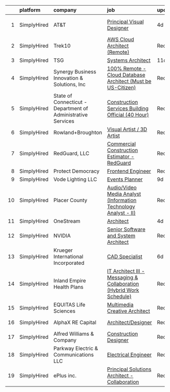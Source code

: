 

|    | platform    | company                                                      | job                                                                                                                                                                              | update_time   | location                 |
|---:|:------------|:-------------------------------------------------------------|:---------------------------------------------------------------------------------------------------------------------------------------------------------------------------------|:--------------|:-------------------------|
|  1 | SimplyHired | AT&T                                                         | [Principal Visual Designer](https://www.simplyhired.com/job/YICJkXoSuR8oTwwOdVhDVmBtaub16Fno0Vdcio3ohZT3Hm6QqvAKUA?q=visual+architect)                                           | 4d            | Atlanta, GA +3 locations |
|  2 | SimplyHired | Trek10                                                       | [AWS Cloud Architect (Remote)](https://www.simplyhired.com/job/RklG0hKuuFzy_lte37uzqIFoRxDQ4rotGo6knLqN_kWq2CDSWHWAAw?q=visual+architect)                                        | Recently      | Remote                   |
|  3 | SimplyHired | TSG                                                          | [Systems Architect](https://www.simplyhired.com/job/aOxZflN2gSjeUp_nG0xKjr0uewDjHDERObbghi7JtKTrkxXJcKH1Ng?q=visual+architect)                                                   | 11d           | Remote                   |
|  4 | SimplyHired | Synergy Business Innovation & Solutions, Inc                 | [100% Remote - Cloud Database Architect (Must be US-Citizen)](https://www.simplyhired.com/job/7dkuX5v-RcJ9XTU5gDYe4raySUVLrJFaAR3WWN8FZpCkklNCB8mkYw?q=visual+architect)         | Recently      | Remote                   |
|  5 | SimplyHired | State of Connecticut - Department of Administrative Services | [Construction Services Building Official (40 Hour)](https://www.simplyhired.com/job/x7xEifF9A9ZLtqhAhjONO5dFyYznu43PDPy9a-DJdtckP3CpCOa0Bg?q=visual+architect)                   | Recently      | Hartford, CT             |
|  6 | SimplyHired | Rowland+Broughton                                            | [Visual Artist / 3D Artist](https://www.simplyhired.com/job/a6jc09FaT-WsTWRX4SZ9r250FnXzzVMgqyOB-q7qjxkVTn6ELeF_Pg?q=visual+architect)                                           | Recently      | Denver, CO               |
|  7 | SimplyHired | RedGuard, LLC                                                | [Commercial Construction Estimator - RedGuard](https://www.simplyhired.com/job/w49Ip6IRlIpB7x7SH_ivZrAl3Ocm7piuLv5qDZh2BOV4EM-VK2qebg?q=visual+architect)                        | Recently      | Wichita, KS              |
|  8 | SimplyHired | Protect Democracy                                            | [Frontend Engineer](https://www.simplyhired.com/job/613DRtcgjgbD4eeSnOGmW89MLyp0OqkS5qTIVPjrsj9Kr7632WvujQ?q=visual+architect)                                                   | Recently      | Remote                   |
|  9 | SimplyHired | Vode Lighting LLC                                            | [Events Planner](https://www.simplyhired.com/job/rQwVXphJo3hx9_5skI5LnWk9qBzpwWgR2HJxoHa6ZYXSM9EFd4pJGg?q=visual+architect)                                                      | 9d            | Sonoma, CA               |
| 10 | SimplyHired | Placer County                                                | [Audio/Video Media Analyst (Information Technology Analyst - II)](https://www.simplyhired.com/job/mWTHe0vERcm8NwrZ4uoJwPm_zsOKotMih4jTcHlcC3_b1vfX89H4Ww?q=visual+architect)     | Recently      | Auburn, CA               |
| 11 | SimplyHired | OneStream                                                    | [Architect](https://www.simplyhired.com/job/HrRpv2AOzCPbitdw79G7SBjoFmK-IdrSSJaiFViaFzrUPVwppvcB9g?q=visual+architect)                                                           | 4d            | Remote                   |
| 12 | SimplyHired | NVIDIA                                                       | [Senior Software and System Architect](https://www.simplyhired.com/job/BToeZZnsNdi9IFc1BWdzc-ts-sw0PtWV0rOqV3UjxGSNTGDhhSDH-A?q=visual+architect)                                | Recently      | Santa Clara, CA          |
| 13 | SimplyHired | Krueger International Incorporated                           | [CAD Specialist](https://www.simplyhired.com/job/T22PL-o1zmA_ZLR7-G-iC2Kw-SdPgFwY3BJMRfMTTuzs9ou-Ru-Qcw?q=visual+architect)                                                      | 6d            | Green Bay, WI            |
| 14 | SimplyHired | Inland Empire Health Plans                                   | [IT Architect III - Messaging & Collaboration (Hybrid Work Schedule)](https://www.simplyhired.com/job/-V388oOMttXmUWIGW3WgCfwK6ztj3ua8tVl51P9oZhcpcMsi1f11WA?q=visual+architect) | Recently      | Rancho Cucamonga, CA     |
| 15 | SimplyHired | EQUITAS Life Sciences                                        | [Multimedia Creative Architect](https://www.simplyhired.com/job/ichTX3k1Ejo7tX1GyCNQsvRJKJYEbv4IqWgcjyZm74n5FB1102LY-Q?q=visual+architect)                                       | Recently      | Essex, VT                |
| 16 | SimplyHired | AlphaX RE Capital                                            | [Architect/Designer](https://www.simplyhired.com/job/3FZq__pDBJ8vYzlGtVlQE2B5139EFuXTbT6DFUS_zXXVrLLWjOChbQ?q=visual+architect)                                                  | Recently      | San Jose, CA             |
| 17 | SimplyHired | Alfred Williams & Company                                    | [Construction Designer](https://www.simplyhired.com/job/WoRhtDbQOhNubS15VfOx8U9U6PT8vvSWWx3Or_0eUd2VnZ57jBwQww?q=visual+architect)                                               | Recently      | Nashville, TN            |
| 18 | SimplyHired | Parkway Electric & Communications LLC                        | [Electrical Engineer](https://www.simplyhired.com/job/USKrkUPffAtlJQ8ie9ZRYx_3HZhBSMvg5QsoWenX0kv1iKFJrGvTnA?q=visual+architect)                                                 | Recently      | Holland, MI              |
| 19 | SimplyHired | ePlus inc.                                                   | [Principal Solutions Architect - Collaboration](https://www.simplyhired.com/job/tZ-0QJfqoUzuEa0usGz4QKTzjlrl08oHLz7wBNa5RM9ZUMvkObcGJA?q=visual+architect)                       | Recently      | Milpitas, CA             |